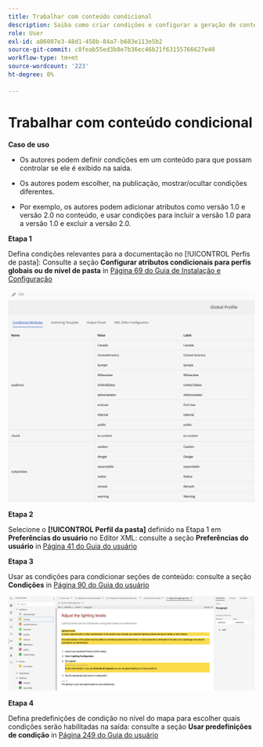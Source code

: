 ```yaml
---
title: Trabalhar com conteúdo condicional
description: Saiba como criar condições e configurar a geração de conteúdo condicional no [!DNL AEM Guides]
role: User
exl-id: a86007e3-48d1-458b-84a7-b683e113e5b2
source-git-commit: c8feab55ed3b8e7b36ec46b21f63155766627e40
workflow-type: tm+mt
source-wordcount: '223'
ht-degree: 0%

---
```


# Trabalhar com conteúdo condicional

**Caso de uso**

* Os autores podem definir condições em um conteúdo para que possam controlar se ele é exibido na saída.

* Os autores podem escolher, na publicação, mostrar/ocultar condições diferentes.

* Por exemplo, os autores podem adicionar atributos como versão 1.0 e versão 2.0 no conteúdo, e usar condições para incluir a versão 1.0 para a versão 1.0 e excluir a versão 2.0.

**Etapa 1**

Defina condições relevantes para a documentação no [!UICONTROL Perfis de pasta]: Consulte a seção **Configurar atributos condicionais para perfis globais ou de nível de pasta** in [Página 69 do Guia de Instalação e Configuração](https://helpx.adobe.com/content/dam/help/en/xml-documentation-solution/4-2/Adobe-Experience-Manager-Guides_Installation-Configuration-Guide_EN.pdf)

![Configurar condições nos perfis de pasta](assets/conditions-in-profiles.png)

**Etapa 2**

Selecione o **[!UICONTROL Perfil da pasta]** definido na Etapa 1 em **Preferências do usuário** no Editor XML: consulte a seção **Preferências do usuário** in [Página 41 do Guia do usuário](https://helpx.adobe.com/content/dam/help/en/xml-documentation-solution/4-2/Adobe-Experience-Manager-Guides_User-Guide_EN.pdf)


**Etapa 3**

Usar as condições para condicionar seções de conteúdo: consulte a seção **Condições** in [Página 90 do Guia do usuário](https://helpx.adobe.com/content/dam/help/en/xml-documentation-solution/4-2/Adobe-Experience-Manager-Guides_User-Guide_EN.pdf)

![Usar condições no editor da Web](assets/conditions-in-web-editor.png)

**Etapa 4**

Defina predefinições de condição no nível do mapa para escolher quais condições serão habilitadas na saída: consulte a seção **Usar predefinições de condição** in [Página 249 do Guia do usuário](https://helpx.adobe.com/content/dam/help/en/xml-documentation-solution/4-2/Adobe-Experience-Manager-Guides_User-Guide_EN.pdf)
